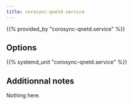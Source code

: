 ```yaml
---
title: corosync-qnetd.service
---
```


{{% provided_by "corosync-qnetd.service" %}}

## Options

{{% systemd_unit "corosync-qnetd.service" %}}

## Additionnal notes

Nothing here.
